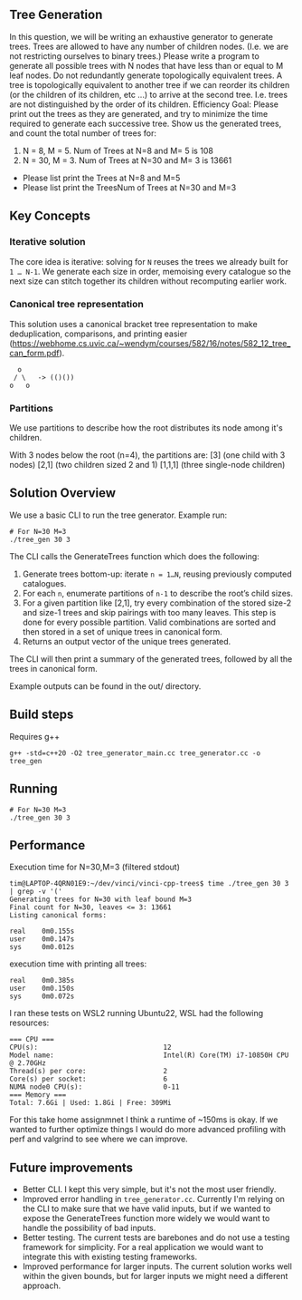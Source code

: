 Tree Generation
--------------------------------------------------
In this question, we will be writing an exhaustive generator to
generate trees. Trees are allowed to have any number of children
nodes. (I.e. we are not restricting ourselves to binary trees.)
Please write a program to generate all possible trees with N nodes
that have less than or equal to M leaf nodes.
Do not redundantly generate topologically equivalent trees. A tree is
topologically equivalent to another tree if we can reorder its
children (or the children of its children, etc ...) to arrive at the
second tree. I.e. trees are not distinguished by the order of its
children.
Efficiency Goal: Please print out the trees as they are generated, and
try to minimize the time required to generate each successive tree.
Show us the generated trees, and count the total number of trees for:
 1) N = 8, M = 5. Num of Trees at N=8 and M= 5 is 108
 2) N = 30, M = 3. Num of Trees at N=30 and M= 3 is 13661

-  Please list print the Trees at N=8 and M=5
-  Please list print the TreesNum of Trees at N=30 and M=3

Key Concepts
--------------------------------------------------
### Iterative solution
The core idea is iterative: solving for `N` reuses the trees we already built for `1 … N-1`. We generate each size in order, memoising every catalogue so the next size can stitch together its children without recomputing earlier work.

### Canonical tree representation
This solution uses a canonical bracket tree representation to make deduplication, 
comparisons, and printing easier (https://webhome.cs.uvic.ca/~wendym/courses/582/16/notes/582_12_tree_can_form.pdf).
```
  o
 / \   -> (()())
o   o
```

### Partitions
We use partitions to describe how the root distributes its node among it's children.

With 3 nodes below the root (n=4), the partitions are:
[3] (one child with 3 nodes)
[2,1] (two children sized 2 and 1)
[1,1,1] (three single-node children)

Solution Overview
--------------------------------------------------
We use a basic CLI to run the tree generator. Example run:
```
# For N=30 M=3
./tree_gen 30 3
```

The CLI calls the GenerateTrees function which does the following:
1. Generate trees bottom-up: iterate `n = 1…N`, reusing previously computed catalogues.
2. For each `n`, enumerate partitions of `n-1` to describe the root’s child sizes.
3. For a given partition like [2,1], try every combination of the stored size-2 and size-1 trees and skip pairings with too many leaves. This step is done for every possible partition. Valid combinations are sorted and then stored in a set of unique trees in canonical form.
4. Returns an output vector of the unique trees generated.

The CLI will then print a summary of the generated trees, followed by all the trees in canonical form.

Example outputs can be found in the out/ directory.

Build steps
--------------------------------------------------
Requires g++
```
g++ -std=c++20 -O2 tree_generator_main.cc tree_generator.cc -o tree_gen
```

Running
--------------------------------------------------
```
# For N=30 M=3
./tree_gen 30 3
```

Performance
--------------------------------------------------
Execution time for N=30,M=3 (filtered stdout)
```
tim@LAPTOP-4QRN01E9:~/dev/vinci/vinci-cpp-trees$ time ./tree_gen 30 3 | grep -v '('
Generating trees for N=30 with leaf bound M=3
Final count for N=30, leaves <= 3: 13661
Listing canonical forms:

real    0m0.155s
user    0m0.147s
sys     0m0.012s
```

execution time with printing all trees:
```
real    0m0.385s
user    0m0.150s
sys     0m0.072s
```

I ran these tests on WSL2 running Ubuntu22, WSL had the following resources:
```
=== CPU ===
CPU(s):                               12
Model name:                           Intel(R) Core(TM) i7-10850H CPU @ 2.70GHz
Thread(s) per core:                   2
Core(s) per socket:                   6
NUMA node0 CPU(s):                    0-11
=== Memory ===
Total: 7.6Gi | Used: 1.8Gi | Free: 309Mi
```

For this take home assignmnet I think a runtime of ~150ms is okay. If we wanted to further optimize things I would do more advanced profiling with perf and valgrind to see where we can improve. 

Future improvements
--------------------------------------------------
- Better CLI. I kept this very simple, but it's not the most user friendly.
- Improved error handling in `tree_generator.cc`. Currently I'm relying on the CLI to make sure that we have valid inputs, but if we wanted to expose the GenerateTrees function more widely we would want to handle the possibility of bad inputs.
- Better testing. The current tests are barebones and do not use a testing framework for simplicity. For a real application we would want to integrate this with existing testing frameworks.
- Improved performance for larger inputs. The current solution works well within the given bounds, but for larger inputs we might need a different approach.